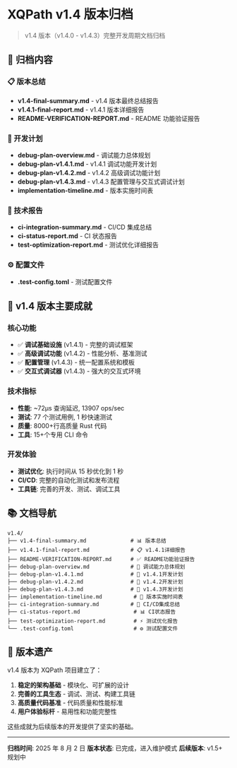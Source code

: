# XQPath v1.4 版本归档

> v1.4 版本（v1.4.0 - v1.4.3）完整开发周期文档归档

## 📁 归档内容

### 📋 版本总结

- **v1.4-final-summary.md** - v1.4 版本最终总结报告
- **v1.4.1-final-report.md** - v1.4.1 版本详细报告
- **README-VERIFICATION-REPORT.md** - README 功能验证报告

### 📝 开发计划

- **debug-plan-overview.md** - 调试能力总体规划
- **debug-plan-v1.4.1.md** - v1.4.1 调试功能开发计划
- **debug-plan-v1.4.2.md** - v1.4.2 高级调试功能计划
- **debug-plan-v1.4.3.md** - v1.4.3 配置管理与交互式调试计划
- **implementation-timeline.md** - 版本实施时间表

### 🔧 技术报告

- **ci-integration-summary.md** - CI/CD 集成总结
- **ci-status-report.md** - CI 状态报告
- **test-optimization-report.md** - 测试优化详细报告

### ⚙️ 配置文件

- **.test-config.toml** - 测试配置文件

## 🎯 v1.4 版本主要成就

### 核心功能

- ✅ **调试基础设施** (v1.4.1) - 完整的调试框架
- ✅ **高级调试功能** (v1.4.2) - 性能分析、基准测试
- ✅ **配置管理** (v1.4.3) - 统一配置系统和模板
- ✅ **交互式调试器** (v1.4.3) - 强大的交互式环境

### 技术指标

- **性能**: ~72µs 查询延迟, 13907 ops/sec
- **测试**: 77 个测试用例, 1 秒快速测试
- **质量**: 8000+行高质量 Rust 代码
- **工具**: 15+个专用 CLI 命令

### 开发体验

- **测试优化**: 执行时间从 15 秒优化到 1 秒
- **CI/CD**: 完整的自动化测试和发布流程
- **工具链**: 完善的开发、测试、调试工具

## 📚 文档导航

```
v1.4/
├── v1.4-final-summary.md              # 📊 版本总结
├── v1.4.1-final-report.md             # 📋 v1.4.1详细报告
├── README-VERIFICATION-REPORT.md      # ✅ README功能验证报告
├── debug-plan-overview.md             # 🎯 调试能力总体规划
├── debug-plan-v1.4.1.md               # 📝 v1.4.1开发计划
├── debug-plan-v1.4.2.md               # 📝 v1.4.2开发计划
├── debug-plan-v1.4.3.md               # 📝 v1.4.3开发计划
├── implementation-timeline.md          # 📅 版本实施时间表
├── ci-integration-summary.md          # 🔧 CI/CD集成总结
├── ci-status-report.md                 # 📊 CI状态报告
├── test-optimization-report.md         # ⚡ 测试优化报告
└── .test-config.toml                   # ⚙️ 测试配置文件
```

## 🔮 版本遗产

v1.4 版本为 XQPath 项目建立了：

1. **稳定的架构基础** - 模块化、可扩展的设计
2. **完善的工具生态** - 调试、测试、构建工具链
3. **高质量代码基准** - 代码质量和性能标准
4. **用户体验标杆** - 易用性和功能完整性

这些成就为后续版本的开发提供了坚实的基础。

---

**归档时间**: 2025 年 8 月 2 日
**版本状态**: 已完成，进入维护模式
**后续版本**: v1.5+ 规划中
